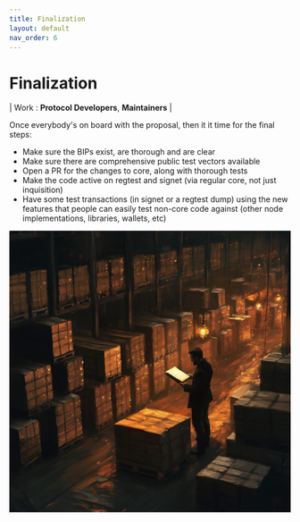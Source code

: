 ```yaml
---
title: Finalization
layout: default
nav_order: 6
---
```


# Finalization

| Work : **Protocol Developers**, **Maintainers** |

Once everybody's on board with the proposal, then it it time for the
final steps:

 * Make sure the BIPs exist, are thorough and are clear
 * Make sure there are comprehensive public test vectors available
 * Open a PR for the changes to core, along with thorough tests
 * Make the code active on regtest and signet (via regular core, not just inquisition)
 * Have some test transactions (in signet or a regtest dump) using the
   new features that people can easily test non-core code against (other
   node implementations, libraries, wallets, etc)

![](img/finalize.jpg)

